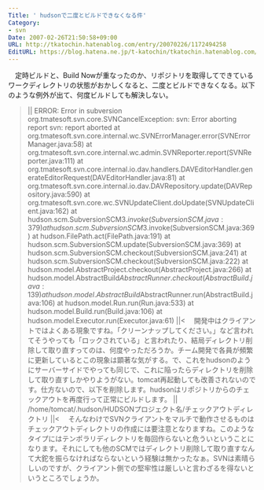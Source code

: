 ```yaml
---
Title: ' hudsonで二度とビルドできなくなる件'
Category:
- svn
Date: 2007-02-26T21:50:58+09:00
URL: http://tkatochin.hatenablog.com/entry/20070226/1172494258
EditURL: https://blog.hatena.ne.jp/t-katochin/tkatochin.hatenablog.com/atom/entry/6653586347154755622
---
```


　定時ビルドと、Build Nowが重なったのか、リポジトリを取得してできているワークディレクトリの状態がおかしくなると、二度とビルドできなくなる。以下のような例外が出て、何度ビルドしても解決しない。
>||
ERROR: Error in subversion
org.tmatesoft.svn.core.SVNCancelException: svn: Error aborting report
svn: report aborted
	at org.tmatesoft.svn.core.internal.wc.SVNErrorManager.error(SVNErrorManager.java:58)
	at org.tmatesoft.svn.core.internal.wc.admin.SVNReporter.report(SVNReporter.java:111)
	at org.tmatesoft.svn.core.internal.io.dav.handlers.DAVEditorHandler.generateEditorRequest(DAVEditorHandler.java:81)
	at org.tmatesoft.svn.core.internal.io.dav.DAVRepository.update(DAVRepository.java:590)
	at org.tmatesoft.svn.core.wc.SVNUpdateClient.doUpdate(SVNUpdateClient.java:162)
	at hudson.scm.SubversionSCM$3.invoke(SubversionSCM.java:379)
	at hudson.scm.SubversionSCM$3.invoke(SubversionSCM.java:369)
	at hudson.FilePath.act(FilePath.java:191)
	at hudson.scm.SubversionSCM.update(SubversionSCM.java:369)
	at hudson.scm.SubversionSCM.checkout(SubversionSCM.java:241)
	at hudson.scm.SubversionSCM.checkout(SubversionSCM.java:222)
	at hudson.model.AbstractProject.checkout(AbstractProject.java:266)
	at hudson.model.AbstractBuild$AbstractRunner.checkout(AbstractBuild.java:139)
	at hudson.model.AbstractBuild$AbstractRunner.run(AbstractBuild.java:106)
	at hudson.model.Run.run(Run.java:533)
	at hudson.model.Build.run(Build.java:106)
	at hudson.model.Executor.run(Executor.java:61)
||<
　開発中はクライアントではよくある現象ですね。「クリーンナップしてください。」など言われてそうやっても「ロックされている」と言われたり、結局ディレクトリ削除して取り直すってのは、何度やっただろうか。チーム開発で各員が頻繁に更新しているとこの現象は顕著な気がする。で、これをhudsonのようにサーバーサイドでやっても同じで、これに陥ったらディレクトリを削除して取り直すしかやりようがない。tomcat再起動しても改善されないのです。仕方ないので、以下を削除します。hudsonはリポジトリからのチェックアウトを再度行って正常にビルドします。
>||
/home/tomcat/.hudson/HUDSONプロジェクト名/チェックアウトディレクトリ
||<
　そんなわけでSVNクライアントをマルチで動作させるものはチェックアウトディレクトリの作成には要注意となりますね。このようなタイプにはテンポラリディレクトリを毎回作らないと危ういということになります。それにしても他のSCMではディレクトリ削除して取り直すなんて大鉈を振らなければならないという経験は無かったなぁ。SVNは素晴らしいのですが、クライアント側での堅牢性は厳しいと言わざるを得ないというところでしょうか。
